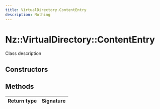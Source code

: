 ```yaml
---
title: VirtualDirectory.ContentEntry
description: Nothing
---
```


# Nz::VirtualDirectory::ContentEntry

Class description

## Constructors


## Methods

| Return type | Signature |
| ----------- | --------- |
